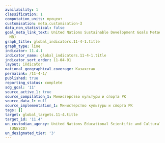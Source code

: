 ```yaml
---
availability: 1
classification: 1
computation_units: процент
customisation: meta.customisation-3
data_non_statistical: false
goal_meta_link_text: United Nations Sustainable Development Goals Metadata (PDF 4.0
  MB)
graph_title: global_indicators.11-4-1.title
graph_type: line
indicator: 11.4.1
indicator_name: global_indicators.11-4-1.title
indicator_sort_order: 11-04-01
layout: indicator
national_geographical_coverage: Казахстан
permalink: /11-4-1/
published: true
reporting_status: complete
sdg_goal: '11'
source_active_1: true
source_compilation_1: Министерство культуры и спорта РК
source_data_1: null
source_implementation_1: Министерство культуры и спорта РК
tags: []
target: global_targets.11-4.title
target_id: '11.4'
un_custodian_agency: United Nations Educational Scientific and Cultural Organization
  (UNESCO)
un_designated_tier: '3'
---
```

